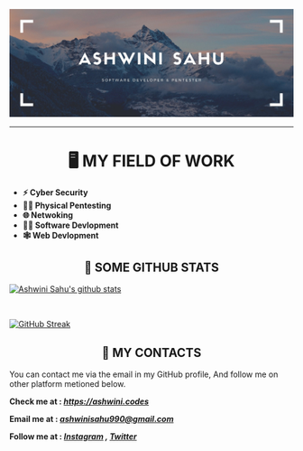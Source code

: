 ![Header image](https://raw.githubusercontent.com/ASHWIN990/ASHWIN990/master/ASHWINI.jpg)

<hr>

<h1 align="center">🖥️ MY FIELD OF WORK</h1>

* **⚡ Cyber Security**
* **👨‍🔬 Physical Pentesting**
* **🌐 Netwoking**
* **👨‍💻 Software Devlopment**
* **🕸️ Web Devlopment**


<h2 align="center">📜 SOME GITHUB STATS </h1>

[![Ashwini Sahu's github stats](https://github-readme-stats.vercel.app/api?username=ASHWIN990&hide=contribs&show_icons=true&theme=dark)](https://github.com/ASHWIN990)

<br>

[![GitHub Streak](https://github-readme-streak-stats.herokuapp.com/?user=ASHWIN990&theme=dark)](https://github.com/ASHWIN990)

<h2 align="center">🤙 MY CONTACTS</h1>

You can contact me via the email in my GitHub profile, And follow me on other platform metioned below.

**Check me at : *https://ashwini.codes***

**Email me at : *ashwinisahu990@gmail.com***

**Follow me at : *[Instagram](https://instagram.com/kumar_ashwin_sahu) , [Twitter](https://twitter.com/ashwinisahu990)***
